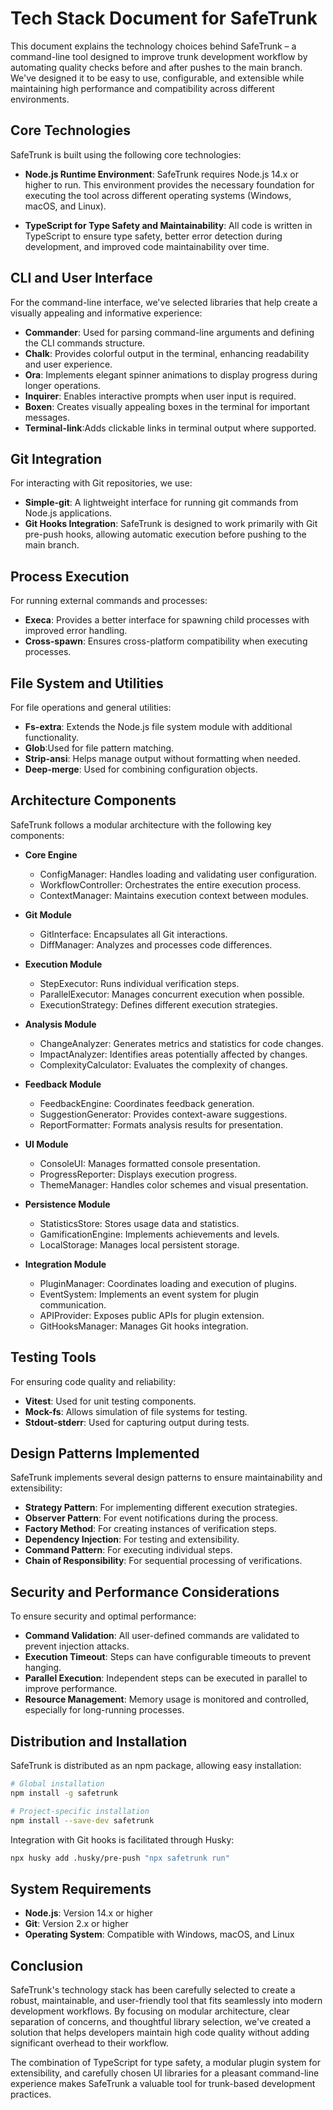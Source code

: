 # Tech Stack Document for SafeTrunk

This document explains the technology choices behind SafeTrunk – a command-line tool designed to improve trunk development workflow by automating quality checks before and after pushes to the main branch. We've designed it to be easy to use, configurable, and extensible while maintaining high performance and compatibility across different environments.

## Core Technologies

SafeTrunk is built using the following core technologies:

- **Node.js Runtime Environment**: SafeTrunk requires Node.js 14.x or higher to run. This environment provides the necessary foundation for executing the tool across different operating systems (Windows, macOS, and Linux).

- **TypeScript for Type Safety and Maintainability**: All code is written in TypeScript to ensure type safety, better error detection during development, and improved code maintainability over time.

## CLI and User Interface

For the command-line interface, we've selected libraries that help create a visually appealing and informative experience:

- **Commander**: Used for parsing command-line arguments and defining the CLI commands structure.
- **Chalk**: Provides colorful output in the terminal, enhancing readability and user experience.
- **Ora**: Implements elegant spinner animations to display progress during longer operations.
- **Inquirer**: Enables interactive prompts when user input is required.
- **Boxen**: Creates visually appealing boxes in the terminal for important messages.
- **Terminal-link**:Adds clickable links in terminal output where supported.

## Git Integration

For interacting with Git repositories, we use:

- **Simple-git**: A lightweight interface for running git commands from Node.js applications.
- **Git Hooks Integration**: SafeTrunk is designed to work primarily with Git pre-push hooks, allowing automatic execution before pushing to the main branch.

## Process Execution

For running external commands and processes:

- **Execa**: Provides a better interface for spawning child processes with improved error handling.
- **Cross-spawn**: Ensures cross-platform compatibility when executing processes.

## File System and Utilities

For file operations and general utilities:

- **Fs-extra**: Extends the Node.js file system module with additional functionality.
- **Glob**:Used for file pattern matching.
- **Strip-ansi**: Helps manage output without formatting when needed.
- **Deep-merge**: Used for combining configuration objects.

## Architecture Components

SafeTrunk follows a modular architecture with the following key components:

- **Core Engine**

  - ConfigManager: Handles loading and validating user configuration.
  - WorkflowController: Orchestrates the entire execution process.
  - ContextManager: Maintains execution context between modules.

- **Git Module**

  - GitInterface: Encapsulates all Git interactions.
  - DiffManager: Analyzes and processes code differences.

- **Execution Module**

  - StepExecutor: Runs individual verification steps.
  - ParallelExecutor: Manages concurrent execution when possible.
  - ExecutionStrategy: Defines different execution strategies.

- **Analysis Module**

  - ChangeAnalyzer: Generates metrics and statistics for code changes.
  - ImpactAnalyzer: Identifies areas potentially affected by changes.
  - ComplexityCalculator: Evaluates the complexity of changes.

- **Feedback Module**

  - FeedbackEngine: Coordinates feedback generation.
  - SuggestionGenerator: Provides context-aware suggestions.
  - ReportFormatter: Formats analysis results for presentation.

- **UI Module**

  - ConsoleUI: Manages formatted console presentation.
  - ProgressReporter: Displays execution progress.
  - ThemeManager: Handles color schemes and visual presentation.

- **Persistence Module**

  - StatisticsStore: Stores usage data and statistics.
  - GamificationEngine: Implements achievements and levels.
  - LocalStorage: Manages local persistent storage.

- **Integration Module**
  - PluginManager: Coordinates loading and execution of plugins.
  - EventSystem: Implements an event system for plugin communication.
  - APIProvider: Exposes public APIs for plugin extension.
  - GitHooksManager: Manages Git hooks integration.

## Testing Tools

For ensuring code quality and reliability:

- **Vitest**: Used for unit testing components.
- **Mock-fs**: Allows simulation of file systems for testing.
- **Stdout-stderr**: Used for capturing output during tests.

## Design Patterns Implemented

SafeTrunk implements several design patterns to ensure maintainability and extensibility:

- **Strategy Pattern**: For implementing different execution strategies.
- **Observer Pattern**: For event notifications during the process.
- **Factory Method**: For creating instances of verification steps.
- **Dependency Injection**: For testing and extensibility.
- **Command Pattern**: For executing individual steps.
- **Chain of Responsibility**: For sequential processing of verifications.

## Security and Performance Considerations

To ensure security and optimal performance:

- **Command Validation**: All user-defined commands are validated to prevent injection attacks.
- **Execution Timeout**: Steps can have configurable timeouts to prevent hanging.
- **Parallel Execution**: Independent steps can be executed in parallel to improve performance.
- **Resource Management**: Memory usage is monitored and controlled, especially for long-running processes.

## Distribution and Installation

SafeTrunk is distributed as an npm package, allowing easy installation:

```bash
# Global installation
npm install -g safetrunk

# Project-specific installation
npm install --save-dev safetrunk
```

Integration with Git hooks is facilitated through Husky:

```bash
npx husky add .husky/pre-push "npx safetrunk run"
```

## System Requirements

- **Node.js**: Version 14.x or higher
- **Git**: Version 2.x or higher
- **Operating System**: Compatible with Windows, macOS, and Linux

## Conclusion

SafeTrunk's technology stack has been carefully selected to create a robust, maintainable, and user-friendly tool that fits seamlessly into modern development workflows. By focusing on modular architecture, clear separation of concerns, and thoughtful library selection, we've created a solution that helps developers maintain high code quality without adding significant overhead to their workflow.

The combination of TypeScript for type safety, a modular plugin system for extensibility, and carefully chosen UI libraries for a pleasant command-line experience makes SafeTrunk a valuable tool for trunk-based development practices.
